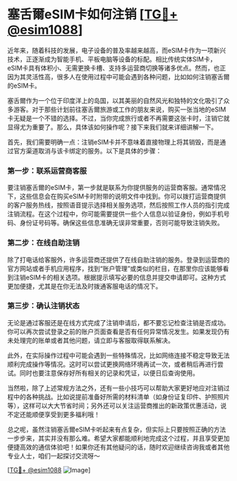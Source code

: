 # 塞舌爾eSIM卡如何注销 [[TG💪+ @esim1088](https://t.me/s/esim1088)]

近年来，随着科技的发展，电子设备的普及率越来越高，而eSIM卡作为一项新兴技术，正逐渐成为智能手机、平板电脑等设备的标配。相比传统实体SIM卡，eSIM卡具有体积小、无需更换卡槽、支持多运营商切换等诸多优点。然而，也正因为其灵活性高，很多人在使用过程中可能会遇到各种问题，比如如何注销塞舌爾的eSIM卡。

塞舌爾作为一个位于印度洋上的岛国，以其美丽的自然风光和独特的文化吸引了众多游客。对于那些计划前往塞舌爾旅游或工作的朋友来说，购买一张当地的eSIM卡无疑是一个不错的选择。不过，当你完成旅行或者不再需要这张卡时，注销它就显得尤为重要了。那么，具体该如何操作呢？接下来我们就来详细讲解一下。

首先，我们需要明确一点：注销eSIM卡并不意味着直接物理上将其销毁，而是通过官方渠道取消与该卡绑定的服务。以下是具体的步骤：

### 第一步：联系运营商客服
要注销塞舌爾的eSIM卡，第一步就是联系为你提供服务的运营商客服。通常情况下，这些信息会在购买eSIM卡时附带的说明文件中找到。你可以拨打运营商提供的客户服务热线，按照语音提示选择相关服务选项，然后按照工作人员的指引完成注销流程。在这个过程中，你可能需要提供一些个人信息以验证身份，例如手机号码、身份证号码等。确保这些信息准确无误非常重要，否则可能导致注销失败。

### 第二步：在线自助注销
除了打电话给客服外，许多运营商还提供了在线自助注销的服务。登录到运营商的官方网站或者手机应用程序，找到“账户管理”或类似的栏目，在那里你应该能够看到注销eSIM卡的相关选项。根据提示填写必要的信息并提交申请即可。这种方式更加便捷，尤其是在你无法及时拨通客服电话的情况下。

### 第三步：确认注销状态
无论是通过客服还是在线方式完成了注销申请后，都不要忘记检查注销是否成功。你可以再次尝试登录之前的账户页面查看是否有任何异常情况发生。如果发现仍有未处理完的账单或者其他问题，请立即与客服取得联系解决。

此外，在实际操作过程中可能会遇到一些特殊情况，比如网络连接不稳定导致无法顺利完成操作等情况。这时可以尝试更换网络环境再试一次，或者稍后再进行尝试。同时也要注意保存好所有相关的记录和凭证，以便日后查询使用。

当然啦，除了上述常规方法之外，还有一些小技巧可以帮助大家更好地应对注销过程中的各种挑战。比如说提前准备好所需的材料清单（如身份证复印件、护照照片等），这样可以大大节省时间；另外还可以关注运营商推出的新政策优惠活动，说不定还能顺便享受到更多福利哦！

总之呢，虽然注销塞舌爾eSIM卡听起来有点复杂，但实际上只要按照正确的方法一步步来，其实并没有那么难。希望大家都能顺利地完成这个过程，并且享受更加便捷高效的通信体验吧！如果你还有其他疑问的话，随时欢迎继续咨询我或者其他专业人士，咱们一起探讨交流呀～

[[TG💪+ @esim1088](https://t.me/s/esim1088) ![Image](https://i.postimg.cc/4NQfJmqS/Snipaste-2025-05-13-00-14-12.png)]